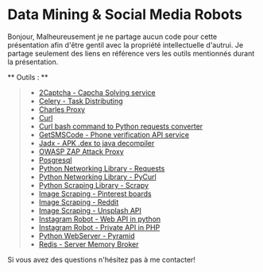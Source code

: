 Data Mining & Social Media Robots
===================
Bonjour,
Malheureusement je ne partage aucun code pour cette présentation afin d'être gentil avec la propriété intellectuelle d'autrui. Je partage seulement des liens en référence vers les outils mentionnés durant la présentation.

** Outils : **
> - [2Captcha - Capcha Solving service](https://2captcha.com/)
> - [Celery - Task Distributing ](http://www.celeryproject.org/)
> - [Charles Proxy ](https://www.charlesproxy.com/) 
> - [Curl](https://curl.haxx.se/)
> - [Curl bash command to Python requests converter](https://curl.trillworks.com/)
> - [GetSMSCode - Phone verification API service](https://www.getsmscode.com/)
> - [Jadx - APK .dex to java decompiler](https://github.com/skylot/jadx)
> - [OWASP ZAP Attack Proxy](https://www.owasp.org/index.php/OWASP_Zed_Attack_Proxy_Project) 
> - [Posgresql](https://www.postgresql.org/) 
> - [Python Networking Library - Requests](http://docs.python-requests.org/en/master/)
> - [Python Networking Library - PyCurl](http://pycurl.io/)
> - [Python Scraping Library - Scrapy](https://scrapy.org/)
> - [Image Scraping - Pinterest boards](https://github.com/darudestorm12/reddit-image-download)
> - [Image Scraping - Reddit](https://github.com/darudestorm12/reddit-image-download)
> - [Image Scraping - Unsplash API](https://unsplash.com/developers)
> - [Instagram Robot - Web API in python ](https://github.com/instabot-py/instabot.py)
> - [Instagram Robot - Private API in PHP ](https://github.com/mgp25/Instagram-API)
> - [Python WebServer - Pyramid](https://trypyramid.com/)
> - [Redis - Server Memory Broker](https://redis.io/)

Si vous avez des questions n'hésitez pas à me contacter!
